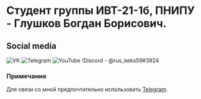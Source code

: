 # Студент группы ИВТ-21-1б, ПНИПУ - Глушков Богдан Борисович.


## Social media
![VK](https://vk.com/rus_keks)
![Telegram](https://t.me/rus_keks59)
![YouTube](https://www.youtube.com/channel/UCX5pBAith9D6BMt8G4J9uHA)
!Discord - @rus_keks59#3924

### Примечание
Для связи со мной предпочтительно использовать [Telegram](https://t.me/rus_keks59).

